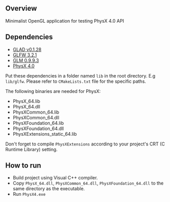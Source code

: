 ## Overview
Minimalist OpenGL application for testing PhysX 4.0 API

## Dependencies
- [GLAD v0.1.28](https://github.com/Dav1dde/glad)
- [GLFW 3.2.1](https://www.glfw.org/)
- [GLM 0.9.9.3](https://glm.g-truc.net/0.9.9/index.html)
- [PhysX 4.0](https://github.com/NVIDIAGameWorks/PhysX)

Put these dependencies in a folder named `lib` in the root directory. E.g `lib/glfw`. Please refer to `CMakeLists.txt` file for the specific paths.

The following binaries are needed for PhysX:
- PhysX_64.lib
- PhysX_64.dll
- PhysXCommon_64.lib
- PhysXCommon_64.dll
- PhysXFoundation_64.lib
- PhysXFoundation_64.dll
- PhysXExtensions_static_64.lib

Don't forget to compile `PhysXExtensions` according to your project's CRT (C Runtime Library) setting.

## How to run
- Build project using Visual C++ compiler.
- Copy `PhysX_64.dll`, `PhysXCommon_64.dll`, `PhysXFoundation_64.dll` to the same directory as the executable.
- Run `PhysX4.exe`